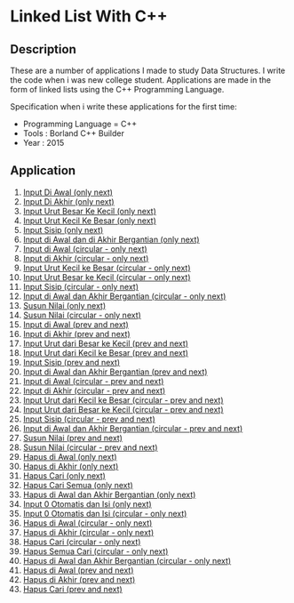 # Linked List With C++

## Description
These are a number of applications I made to study Data Structures. 
I write the code when i was new college student.
Applications are made in the form of linked lists using the C++ Programming Language.

Specification when i write these applications for the first time: 
- Programming Language = C++
- Tools : Borland C++ Builder
- Year : 2015

## Application
1. [ Input Di Awal (only next) ](https://github.com/Hidayat-rivai/struktur_data01/)
2. [ Input Di Akhir (only next) ](https://github.com/Hidayat-rivai/struktur_data02/) 
3. [ Input Urut Besar Ke Kecil (only next) ](https://github.com/Hidayat-rivai/struktur_data03/) 
4. [ Input Urut Kecil Ke Besar (only next) ](https://github.com/Hidayat-rivai/stru6tur_data04/) 
5. [ Input Sisip (only next) ](https://github.com/Hidayat-rivai/struktur_data05/) 
6. [ Input di Awal dan di Akhir Bergantian (only next) ](https://github.com/Hidayat-rivai/struktur_data06/) 
7. [ Input di Awal (circular - only next) ](https://github.com/Hidayat-rivai/struktur_data07/) 
8. [ Input di Akhir (circular - only next) ](https://github.com/Hidayat-rivai/struktur_data08/) 
9. [ Input Urut Kecil ke Besar (circular - only next) ](https://github.com/Hidayat-rivai/struktur_data09/) 
10. [ Input Urut Besar ke Kecil (circular - only next) ](https://github.com/Hidayat-rivai/struktur_data10/) 
11. [ Input Sisip (circular - only next) ](https://github.com/Hidayat-rivai/struktur_data11/) 
12. [ Input di Awal dan Akhir Bergantian (circular - only next) ](https://github.com/Hidayat-rivai/struktur_data12/) 
13. [ Susun Nilai (only next) ](https://github.com/Hidayat-rivai/struktur_data13/) 
14. [ Susun Nilai (circular - only next) ](https://github.com/Hidayat-rivai/struktur_data14/) 
15. [ Input di Awal (prev and next) ](https://github.com/Hidayat-rivai/struktur_data15/) 
16. [ Input di Akhir (prev and next) ](https://github.com/Hidayat-rivai/struktur_data16/) 
17. [ Input Urut dari Besar ke Kecil (prev and next) ](https://github.com/Hidayat-rivai/struktur_data17/) 
18. [ Input Urut dari Kecil ke Besar (prev and next) ](https://github.com/Hidayat-rivai/struktur_data18/) 
19. [ Input Sisip (prev and next) ](https://github.com/Hidayat-rivai/struktur_data19/) 
20. [ Input di Awal dan Akhir Bergantian (prev and next) ](https://github.com/Hidayat-rivai/struktur_data20/) 
21. [ Input di Awal (circular - prev and next) ](https://github.com/Hidayat-rivai/struktur_data21/) 
22. [ Input di Akhir (circular - prev and next) ](https://github.com/Hidayat-rivai/struktur_data22/) 
23. [ Input Urut dari Kecil ke Besar (circular - prev and next) ](https://github.com/Hidayat-rivai/struktur_data23/) 
24. [ Input Urut dari Besar ke Kecil (circular - prev and next) ](https://github.com/Hidayat-rivai/struktur_data24/) 
25. [ Input Sisip (circular - prev and next) ](https://github.com/Hidayat-rivai/struktur_data25/) 
26. [ Input di Awal dan Akhir Bergantian (circular - prev and next) ](https://github.com/Hidayat-rivai/struktur_data26/) 
27. [ Susun Nilai (prev and next) ](https://github.com/Hidayat-rivai/struktur_data27/) 
28. [ Susun Nilai (circular - prev and next) ](https://github.com/Hidayat-rivai/struktur_data28/) 
29. [ Hapus di Awal (only next) ](https://github.com/Hidayat-rivai/struktur_data29/) 
30. [ Hapus di Akhir (only next) ](https://github.com/Hidayat-rivai/struktur_data30/) 
31. [ Hapus Cari (only next) ](https://github.com/Hidayat-rivai/struktur_data31/) 
32. [ Hapus Cari Semua (only next) ](https://github.com/Hidayat-rivai/struktur_data32/) 
33. [ Hapus di Awal dan Akhir Bergantian (only next) ](https://github.com/Hidayat-rivai/struktur_data33/) 
34. [ Input 0 Otomatis dan Isi (only next) ](https://github.com/Hidayat-rivai/struktur_data34/) 
35. [ Input 0 Otomatis dan Isi (circular - only next) ](https://github.com/Hidayat-rivai/struktur_data35/) 
36. [ Hapus di Awal (circular - only next) ](https://github.com/Hidayat-rivai/struktur_data36/) 
37. [ Hapus di Akhir (circular - only next) ](https://github.com/Hidayat-rivai/struktur_data37/) 
38. [ Hapus Cari (circular - only next) ](https://github.com/Hidayat-rivai/struktur_data38/) 
39. [ Hapus Semua Cari (circular - only next) ](https://github.com/Hidayat-rivai/struktur_data39/) 
40. [ Hapus di Awal dan Akhir Bergantian (circular - only next) ](https://github.com/Hidayat-rivai/struktur_data40/) 
41. [ Hapus di Awal (prev and next) ](https://github.com/Hidayat-rivai/struktur_data41/) 
42. [ Hapus di Akhir (prev and next) ](https://github.com/Hidayat-rivai/struktur_data42/) 
43. [ Hapus Cari (prev and next) ](https://github.com/Hidayat-rivai/struktur_data43/) 

